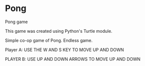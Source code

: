 # Pong
Pong game

This game was created using Python's Turtle module. 

Simple co-op game of Pong. Endless game.

Player A: USE THE W AND S KEY TO MOVE UP AND DOWN

PLAYER B: USE UP AND DOWN ARROWS TO MOVE UP AND DOWN
